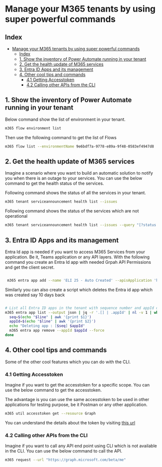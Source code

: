 # Manage your M365 tenants by using super powerful commands

<!-- Add the Index -->
## Index

- [Manage your M365 tenants by using super powerful commands](#manage-your-m365-tenants-by-using-super-powerful-commands)
  - [Index](#index)
  - [1. Show the inventory of Power Automate running in your tenant](#1-show-the-inventory-of-power-automate-running-in-your-tenant)
  - [2. Get the health update of M365 services](#2-get-the-health-update-of-m365-services)
  - [3. Entra ID Apps and its management](#3-entra-id-apps-and-its-management)
  - [4. Other cool tips and commands](#4-other-cool-tips-and-commands)
    - [4.1 Getting Accesstoken](#41-getting-accesstoken)
    - [4.2 Calling other APIs from the CLI](#42-calling-other-apis-from-the-cli)

## 1. Show the inventory of Power Automate running in your tenant

Below command show the list of environment in your tenant.

```bash
m365 flow environment list
```

Then use the following command to get the list of Flows

```bash
m365 flow list --environmentName 9e6bdf7a-9778-e89a-9f48-0583ef4947d8
```

## 2. Get the health update of M365 services

Imagine a scenario where you want to build an automatic solution to notify you when there is an outage to your services. You can use the below command to get the health status of the services.

Following command shows the status of all the services in your tenant.

```bash
m365 tenant serviceannouncement health list --issues
```

Following command shows the status of the services which are not operational

```bash
m365 tenant serviceannouncement health list --issues --query "[?status != 'serviceOperational']"
```

## 3. Entra ID Apps and its management

Entra Id app is needed if you want to access M365 Services from your application. Be it, Teams application or any API layers. With the following command you create an Entra Id app with needed Grpah API Permissions and get the client secret.

```bash

 m365 entra app add --name 'ELI 25 - Auto Created' --apisApplication 'https://graph.microsoft.com/Group.ReadWrite.All' --grantAdminConsent

```

Similarly you can also create a script which deletes the Entra id app which was created say 10 days back

```bash

# List all Entra ID apps in the tenant with sequence number and appId only
m365 entra app list --output json | jq -r '.[] | .appId' | nl -v 1 | while read -r line; do
  seq=$(echo "$line" | awk '{print $1}')
  appId=$(echo "$line" | awk '{print $2}')
  echo "Deleting app : [$seq] $appId"
  m365 entra app remove --appId $appId --force
done
```

## 4. Other cool tips and commands

Some of the other cool features which you can do with the CLI. 

### 4.1 Getting Accesstoken

Imagine if you want to get the accesstoken for a specific scope. You can use the below command to get the accesstoken.

The advantage is you can use the same accesstoken to be used in other applications for testing purpose, be it Postman or any other application.

```bash
m365 util accesstoken get --resource Graph
```

You can understand the details about the token by visiting [this url](https://jwt.ms/)

### 4.2 Calling other APIs from the CLI

Imagine if you want to call any API end point using CLI which is not available in the CLI. You can use the below command to call the API.

```bash
m365 request --url "https://graph.microsoft.com/beta/me"
```

